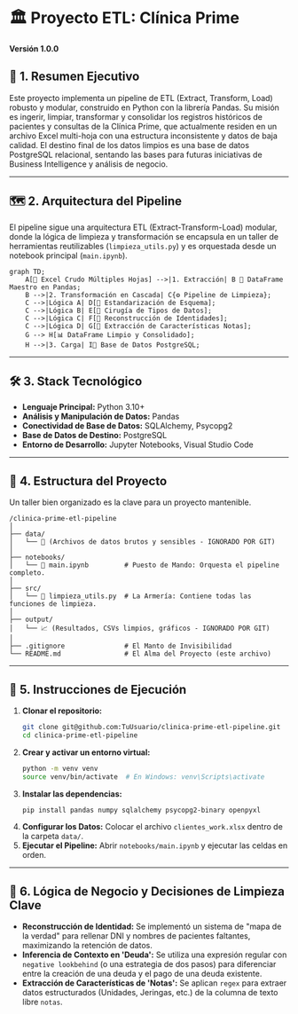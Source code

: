 # 🏛️ Proyecto ETL: Clínica Prime

**Versión 1.0.0**

## 🎯 1. Resumen Ejecutivo 

Este proyecto implementa un pipeline de ETL (Extract, Transform, Load) robusto y modular, construido en Python con la librería Pandas. Su misión es ingerir, limpiar, transformar y consolidar los registros históricos de pacientes y consultas de la Clínica Prime, que actualmente residen en un archivo Excel multi-hoja con una estructura inconsistente y datos de baja calidad. El destino final de los datos limpios es una base de datos PostgreSQL relacional, sentando las bases para futuras iniciativas de Business Intelligence y análisis de negocio.

---

## 🗺️ 2. Arquitectura del Pipeline

El pipeline sigue una arquitectura ETL (Extract-Transform-Load) modular, donde la lógica de limpieza y transformación se encapsula en un taller de herramientas reutilizables (`limpieza_utils.py`) y es orquestada desde un notebook principal (`main.ipynb`).

```mermaid
graph TD;
    A[📄 Excel Crudo Múltiples Hojas] -->|1. Extracción| B 🐼 DataFrame Maestro en Pandas;
    B -->|2. Transformación en Cascada| C{⚙️ Pipeline de Limpieza};
    C -->|Lógica A| D[🔧 Estandarización de Esquema];
    C -->|Lógica B| E[🔧 Cirugía de Tipos de Datos];
    C -->|Lógica C| F[🔧 Reconstrucción de Identidades];
    C -->|Lógica D| G[🔧 Extracción de Características Notas];
    G --> H[📊 DataFrame Limpio y Consolidado];
    H -->|3. Carga| I🐘 Base de Datos PostgreSQL;
```

---

## 🛠️ 3. Stack Tecnológico

*   **Lenguaje Principal:** Python 3.10+
*   **Análisis y Manipulación de Datos:** Pandas
*   **Conectividad de Base de Datos:** SQLAlchemy, Psycopg2
*   **Base de Datos de Destino:** PostgreSQL
*   **Entorno de Desarrollo:** Jupyter Notebooks, Visual Studio Code

---

## 📂 4. Estructura del Proyecto

Un taller bien organizado es la clave para un proyecto mantenible.

```
/clinica-prime-etl-pipeline
│
├── data/
│   └── 📄 (Archivos de datos brutos y sensibles - IGNORADO POR GIT)
│
├── notebooks/
│   └── 📓 main.ipynb         # Puesto de Mando: Orquesta el pipeline completo.
│
├── src/
│   └── 🐍 limpieza_utils.py  # La Armería: Contiene todas las funciones de limpieza.
│
├── output/
│   └── 📈 (Resultados, CSVs limpios, gráficos - IGNORADO POR GIT)
│
├── .gitignore               # El Manto de Invisibilidad
└── README.md                # El Alma del Proyecto (este archivo)
```

---

## 🚀 5. Instrucciones de Ejecución

1.  **Clonar el repositorio:**
    ```bash
    git clone git@github.com:TuUsuario/clinica-prime-etl-pipeline.git
    cd clinica-prime-etl-pipeline
    ```
2.  **Crear y activar un entorno virtual:**
    ```bash
    python -m venv venv
    source venv/bin/activate  # En Windows: venv\Scripts\activate
    ```
3.  **Instalar las dependencias:**
    ```bash
    pip install pandas numpy sqlalchemy psycopg2-binary openpyxl
    ```
4.  **Configurar los Datos:** Colocar el archivo `clientes_work.xlsx` dentro de la carpeta `data/`.
5.  **Ejecutar el Pipeline:** Abrir `notebooks/main.ipynb` y ejecutar las celdas en orden.

---

## 🧠 6. Lógica de Negocio y Decisiones de Limpieza Clave

*   **Reconstrucción de Identidad:** Se implementó un sistema de "mapa de la verdad" para rellenar DNI y nombres de pacientes faltantes, maximizando la retención de datos.
*   **Inferencia de Contexto en 'Deuda':** Se utiliza una expresión regular con `negative lookbehind` (o una estrategia de dos pasos) para diferenciar entre la creación de una deuda y el pago de una deuda existente.
*   **Extracción de Características de 'Notas':** Se aplican `regex` para extraer datos estructurados (Unidades, Jeringas, etc.) de la columna de texto libre `notas`.

